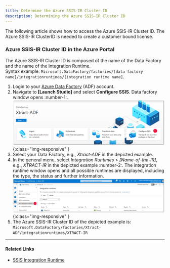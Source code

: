 ```yaml
---
title: Determine the Azure SSIS-IR Cluster ID
description: Determining the Azure SSIS-IR Cluster ID
---
```


The following article shows how to access the Azure SSIS-IR Cluster ID. 
The Azure SSIS-IR ClusterID is needed to create a customer bound license.  

### Azure SSIS-IR Cluster ID in the Azure Portal

The Azure SSIS-IR Cluster ID is composed of the name of the Data Factory and the name of the Integration Runtime.<br>
Syntax example: `Microsoft.DataFactory/factories/[data factory name]/integrationruntimes/[integration runtime name]`.<br>


1. Login to your [Azure Data Factory](https://adf.azure.com/) (ADF) account.
2. Navigate to **[Launch Studio]** and select **Configure SSIS**. Data factory window opens :number-1:. <br> 
![Landing page](../assets/images/xis/articles/landing.png){:class="img-responsive" }
3. Select your Data Factory, e.g., *Xtract-ADF* in the depicted example. 
4. In the general menu, select *Integration Runtimes* > *[Name-of-the-IR]*, e.g., *XTRACT-IR* in the depicted example :number-2:. 
The integration runtime window opens and all possible runtimes are displayed, including the type, the status and further information.<br>
![Data factory example](../assets/images/xis/articles/azure-portal.jpg){:class="img-responsive" }
5. The Azure SSIS-IR Cluster ID of the depicted example is: 
`Microsoft.DataFactory/factories/Xtract-ADF/integrationruntimes/XTRACT-IR`

****

#### Related Links
- [SSIS Integration Runtime](https://docs.microsoft.com/en-us/azure/data-factory/concepts-integration-runtime#azure-ssis-integration-runtime)
